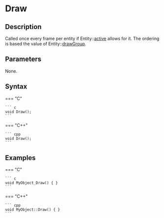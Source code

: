 # Draw

## Description
Called once every frame per entity if Entity::[active](TODO) allows for it. The ordering is based the value of Entity::[drawGroup](TODO).

## Parameters
None.

## Syntax
=== "C"

	``` c
	void Draw();
	```

=== "C++"

	``` cpp
	void Draw();
	```

## Examples
=== "C"

	``` c
	void MyObject_Draw() { }
	```

=== "C++"

	``` cpp
	void MyObject::Draw() { }
	```

